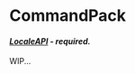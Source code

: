 # CommandPack


####  ***[LocaleAPI](https://ore.spongepowered.org/Semenkovsky_Ivan/LocaleAPI) - required.***

WIP...
